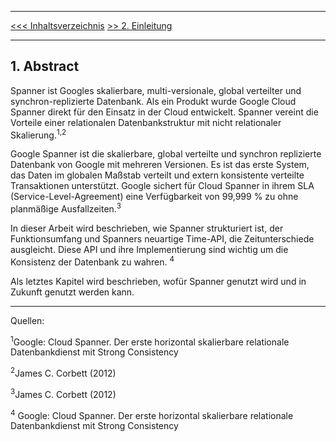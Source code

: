 ***
[<<< Inhaltsverzeichnis](Inhaltsverzeichnis.md)
[>> 2. Einleitung](Einleitung.md)
***


## 1. Abstract

Spanner ist Googles skalierbare, multi-versionale, global verteilter und synchron-replizierte Datenbank. Als ein Produkt wurde Google Cloud Spanner direkt für den Einsatz in der Cloud entwickelt. Spanner vereint die Vorteile einer relationalen Datenbankstruktur mit nicht relationaler Skalierung.<sup>1,</sup><sup>2</sup>

Google Spanner ist die skalierbare, global verteilte und synchron replizierte Datenbank von Google mit mehreren Versionen. Es ist das erste System, das Daten im globalen Maßstab verteilt und extern konsistente verteilte Transaktionen unterstützt.
Google sichert für Cloud Spanner in ihrem SLA (Service-Level-Agreement) eine Verfügbarkeit von 99,999 % zu ohne planmäßige Ausfallzeiten.<sup>3</sup>  

In dieser Arbeit wird beschrieben, wie Spanner strukturiert ist, der Funktionsumfang und Spanners neuartige Time-API, die Zeitunterschiede ausgleicht. Diese API und ihre Implementierung sind wichtig um die Konsistenz der Datenbank zu wahren. <sup>4</sup>    

Als letztes Kapitel wird beschrieben, wofür Spanner genutzt wird und in Zukunft genutzt werden kann. 

***

Quellen:

  <sup>1</sup>Google: Cloud Spanner. Der erste horizontal skalierbare relationale Datenbankdienst mit Strong Consistency
  
  <sup>2</sup>James C. Corbett (2012)
  
  <sup>3</sup>James C. Corbett (2012)
  
  <sup>4</sup> Google: Cloud Spanner. Der erste horizontal skalierbare relationale Datenbankdienst mit Strong Consistency




